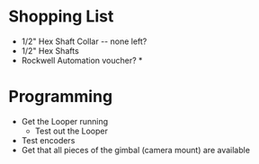 

# Shopping List
* 1/2" Hex Shaft Collar -- none left?
* 1/2" Hex Shafts
* Rockwell Automation voucher?
  * 

# Programming
* Get the Looper running
  * Test out the Looper
* Test encoders
* Get that all pieces of the gimbal (camera mount) are available